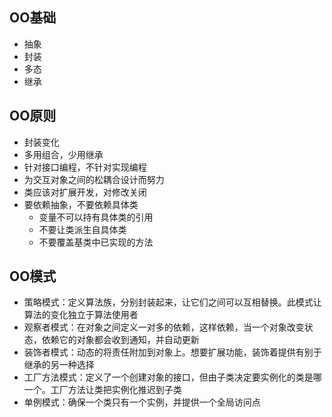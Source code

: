OO基础
---------
- 抽象
- 封装
- 多态
- 继承


OO原则
---------
- 封装变化
- 多用组合，少用继承
- 针对接口编程，不针对实现编程
- 为交互对象之间的松耦合设计而努力
- 类应该对扩展开发，对修改关闭
- 要依赖抽象，不要依赖具体类
    - 变量不可以持有具体类的引用
    - 不要让类派生自具体类
    - 不要覆盖基类中已实现的方法


OO模式
---------
- 策略模式：定义算法族，分别封装起来，让它们之间可以互相替换。此模式让算法的变化独立于算法使用者
- 观察者模式：在对象之间定义一对多的依赖，这样依赖，当一个对象改变状态，依赖它的对象都会收到通知，并自动更新
- 装饰者模式：动态的将责任附加到对象上。想要扩展功能，装饰着提供有别于继承的另一种选择
- 工厂方法模式：定义了一个创建对象的接口，但由子类决定要实例化的类是哪一个。工厂方法让类把实例化推迟到子类
- 单例模式：确保一个类只有一个实例，并提供一个全局访问点